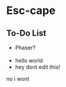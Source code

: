 <h1> Esc-cape </h1>
<h2> To-Do List </h2>

<ul>
<li>Phaser?</li>
<br><li>hello world</li>
<li> hey dont edit this! </li>
</ul>
no i wont 
